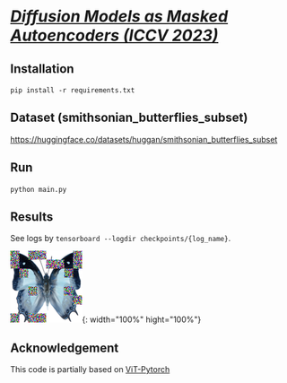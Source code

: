 # [*Diffusion Models as Masked Autoencoders (ICCV 2023)*](https://openaccess.thecvf.com/content/ICCV2023/papers/Wei_Diffusion_Models_as_Masked_Autoencoders_ICCV_2023_paper.pdf)


## Installation
```
pip install -r requirements.txt
```

## Dataset (smithsonian_butterflies_subset)
https://huggingface.co/datasets/huggan/smithsonian_butterflies_subset

## Run
```
python main.py
```

## Results
See logs by `tensorboard --logdir checkpoints/{log_name}`.

![title](fig/output_sample.webp){: width="100%" hight="100%"}

## Acknowledgement
This code is partially based on [ViT-Pytorch](https://github.com/lucidrains/vit-pytorch)

